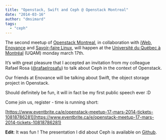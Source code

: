 ```yaml
---
title: "Openstack, Swift and Ceph @ Openstack Montreal"
date: "2014-03-16"
author: "dmsimard"
tags:
  - "ceph"
---
```


The second meetup of [Openstack Montreal](http://montrealopenstack.org/), in collaboration with [iWeb](http://blog.iweb.com/en/2014/03/register-openstack-montreal-2014/13258.html), [Enovance](https://www.enovance.com/) and [Savoir-faire Linux](https://www.savoirfairelinux.com/), will happen at the [Université du Québec à Montréal](http://www.uqam.ca/) (UQAM) monday march 17th.

It’s with great pleasure that I accepted an invitation from my colleague Rafael Rosa ([@rafaelrosafu](https://x.com/rafaelrosafu)) to talk about Ceph in the context of Openstack.

Our friends at Enovance will be talking about Swift, the object storage project in Openstack.

Should definitely be fun, it will in fact be my first public speech ever :D

Come join us, register - time is running short:

[https://www.eventbrite.ca/e/openstack-meetup-17-mars-2014-tickets-10818786281](https://www.eventbrite.ca/e/openstack-meetup-17-mars-2014-tickets-10818786281)

**Edit**: It was fun ! The presentation I did about Ceph is available on [Github](https://github.com/dmsimard/presentations/tree/master/openstack-meetup-mtl-032014).
